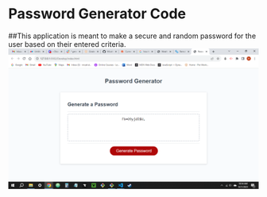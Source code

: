 # Password Generator Code
##This application is meant to make a secure and random password for the user based on their entered criteria.
![Alt text](<Screenshot (3).png>)
